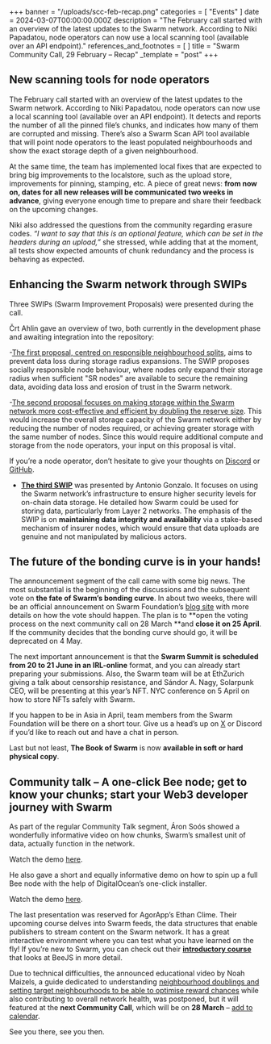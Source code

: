 +++
banner = "/uploads/scc-feb-recap.png"
categories = [ "Events" ]
date = 2024-03-07T00:00:00.000Z
description = "The February call started with an overview of the latest updates to the Swarm network. According to Niki Papadatou, node operators can now use a local scanning tool (available over an API endpoint)."
references_and_footnotes = [ ]
title = "Swarm Community Call, 29 February – Recap"
_template = "post"
+++


## New scanning tools for node operators

The February call started with an overview of the latest updates to the Swarm network. According to Niki Papadatou, node operators can now use a local scanning tool (available over an API endpoint). It detects and reports the number of all the pinned file’s chunks, and indicates how many of them are corrupted and missing. There’s also a Swarm Scan API tool available that will point node operators to the least populated neighbourhoods and show the exact storage depth of a given neighbourhood. 

At the same time, the team has implemented local fixes that are expected to bring big improvements to the localstore, such as the upload store, improvements for pinning, stamping, etc. A piece of great news: **from now on, dates for all new releases will be communicated** **two weeks in advance**, giving everyone enough time to prepare and share their feedback on the upcoming changes. 

Niki also addressed the questions from the community regarding erasure codes. _“I want to say that this is an optional feature, which can be set in the headers during an upload,”_ she stressed, while adding that at the moment, all tests show expected amounts of chunk redundancy and the process is behaving as expected.


## Enhancing the Swarm network through SWIPs

Three SWIPs (Swarm Improvement Proposals) were presented during the call. 

Črt Ahlin gave an overview of two, both currently in the development phase and awaiting integration into the repository: 

-[The first proposal, centred on responsible neighbourhood splits](https://github.com/ethersphere/SWIPs/pull/43), aims to prevent data loss during storage radius expansions. The SWIP proposes socially responsible node behaviour, where nodes only expand their storage radius when sufficient "SR nodes" are available to secure the remaining data, avoiding data loss and erosion of trust in the Swarm network. 

-[The second proposal focuses on making storage within the Swarm network more cost-effective and efficient by doubling the reserve size](https://github.com/ethersphere/SWIPs/pull/44). This would increase the overall storage capacity of the Swarm network either by reducing the number of nodes required, or achieving greater storage with the same number of nodes. Since this would require additional compute and storage from the node operators, your input on this proposal is vital. 

If you’re a node operator, don’t hesitate to give your thoughts on [Discord](https://discord.com/channels/799027393297514537/801438093927776286) or [GitHub](https://github.com/ethersphere).

- **[The third SWIP](https://github.com/ethersphere/SWIPs/pull/42)** was presented by Antonio Gonzalo. It focuses on using the Swarm network’s infrastructure to ensure higher security levels for on-chain data storage. He detailed how Swarm could be used for storing data, particularly from Layer 2 networks. The emphasis of the SWIP is on **maintaining data integrity and availability** via a stake-based mechanism of insurer nodes, which would ensure that data uploads are genuine and not manipulated by malicious actors.  


## The future of the bonding curve is in your hands!

The announcement segment of the call came with some big news. The most substantial is the beginning of the discussions and the subsequent vote on **the fate of Swarm’s bonding curve**. In about two weeks, there will be an official announcement on Swarm Foundation’s [blog site](https://blog.ethswarm.org/) with more details on how the vote should happen. The plan is to **open the voting process on the next community call on 28 March **and **close it on 25 April**. If the community decides that the bonding curve should go, it will be deprecated on 4 May. 

The next important announcement is that the **Swarm Summit is scheduled from 20 to 21 June in an IRL-online** format, and you can already start preparing your submissions. Also, the Swarm team will be at EthZurich giving a talk about censorship resistance, and Sándor A. Nagy, Solarpunk CEO, will be presenting at this year’s NFT. NYC conference on 5 April on how to store NFTs safely with Swarm.

If you happen to be in Asia in April, team members from the Swarm Foundation will be there on a short tour. Give us a head’s up on [X](https://twitter.com/ethswarm) or Discord if you’d like to reach out and have a chat in person. 

Last but not least, **The Book of Swarm** is now **available in soft or hard physical copy**. 


## Community talk – A one-click Bee node; get to know your chunks; start your Web3 developer journey with Swarm

As part of the regular Community Talk segment, Áron Soós showed a wonderfully informative video on how chunks, Swarm’s smallest unit of data, actually function in the network.

Watch the demo [here](https://www.youtube.com/watch?v=NJS14Rbcz3k).

He also gave a short and equally informative demo on how to spin up a full Bee node with the help of DigitalOcean’s one-click installer.

Watch the demo [here](https://www.youtube.com/watch?v=sm3JjHpeHyE).

The last presentation was reserved for AgorApp’s Ethan Clime. Their upcoming course delves into Swarm feeds, the data structures that enable publishers to stream content on the Swarm network. It has a great interactive environment where you can test what you have learned on the fly! If you’re new to Swarm, you can check out their **[introductory course](https://agorapp.dev/course/introduction-to-ethereum-swarm)** that looks at BeeJS in more detail.     

Due to technical difficulties, the announced educational video by Noah Maizels, a guide dedicated to understanding [neighbourhood doublings and setting target neighbourhoods to be able to optimise reward chances](https://www.youtube.com/watch?v=0Uli66yqudk) while also contributing to overall network health, was postponed, but it will featured at the **next Community Call**, which will be on **28 March** – [add to calendar](https://www.addevent.com/event/Ey20419663). 

See you there, see you then.